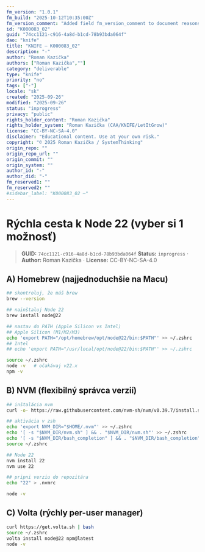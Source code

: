 ```yaml
---
fm_version: "1.0.1"
fm_build: "2025-10-12T10:35:00Z"
fm_version_comment: "Added field fm_version_comment to document reasons for FM updates"
id: "K000083_02"
guid: "74cc1121-c916-4a8d-b1cd-78b93bda064f"
dao: "knife"
title: "KNIFE – K000083_02"
description: "-"
author: "Roman Kazička"
authors: ["Roman Kazička",""]
category: "deliverable"
type: "knife"
priority: "no"
tags: ["-"]
locale: "sk"
created: "2025-09-26"
modified: "2025-09-26"
status: "inprogress"
privacy: "public"
rights_holder_content: "Roman Kazička"
rights_holder_system: "Roman Kazička (CAA/KNIFE/LetItGrow)"
license: "CC-BY-NC-SA-4.0"
disclaimer: "Educational content. Use at your own risk."
copyright: "© 2025 Roman Kazička / SystemThinking"
origin_repo: ""
origin_repo_url: ""
origin_commit: ""
origin_system: ""
author_id: "-"
author_did: "-"
fm_reserved1: ""
fm_reserved2: ""
#sidebar_label: "K000083_02 –"
---
```

# Rýchla cesta k Node 22 (vyber si 1 možnosť)

<!-- fm-visible: start -->
> **GUID:** `74cc1121-c916-4a8d-b1cd-78b93bda064f`
> **Status:** `inprogress` · **Author:** Roman Kazička · **License:** CC-BY-NC-SA-4.0
<!-- fm-visible: end -->

## A) Homebrew (najjednoduchšie na Macu)
```bash
## skontroluj, že máš brew
brew --version

## nainštaluj Node 22
brew install node@22

## nastav do PATH (Apple Silicon vs Intel)
## Apple Silicon (M1/M2/M3)
echo 'export PATH="/opt/homebrew/opt/node@22/bin:$PATH"' >> ~/.zshrc
## Intel
## echo 'export PATH="/usr/local/opt/node@22/bin:$PATH"' >> ~/.zshrc

source ~/.zshrc
node -v   # očakávaj v22.x
npm -v
```

## B) NVM (flexibilný správca verzií)
```bash
## inštalácia nvm
curl -o- https://raw.githubusercontent.com/nvm-sh/nvm/v0.39.7/install.sh | bash

## aktivácia v zsh
echo 'export NVM_DIR="$HOME/.nvm"' >> ~/.zshrc
echo '[ -s "$NVM_DIR/nvm.sh" ] && . "$NVM_DIR/nvm.sh"' >> ~/.zshrc
echo '[ -s "$NVM_DIR/bash_completion" ] && . "$NVM_DIR/bash_completion"' >> ~/.zshrc
source ~/.zshrc

## Node 22
nvm install 22
nvm use 22

## pripni verziu do repozitára
echo "22" > .nvmrc

node -v
```

## C) Volta (rýchly per-user manager)
```bash
curl https://get.volta.sh | bash
source ~/.zshrc
volta install node@22 npm@latest
node -v
```
